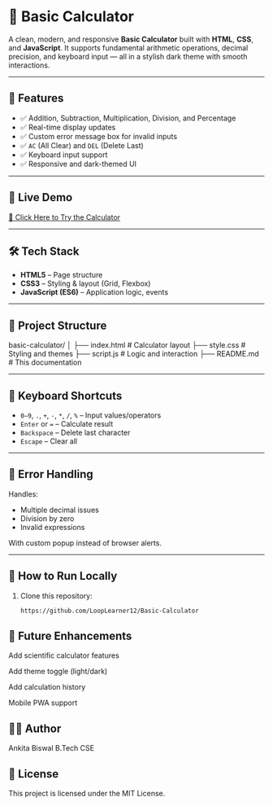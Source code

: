 # 🔢 Basic Calculator

A clean, modern, and responsive **Basic Calculator** built with **HTML**, **CSS**, and **JavaScript**. It supports fundamental arithmetic operations, decimal precision, and keyboard input — all in a stylish dark theme with smooth interactions.

---

## 🌟 Features

- ✅ Addition, Subtraction, Multiplication, Division, and Percentage
- ✅ Real-time display updates
- ✅ Custom error message box for invalid inputs
- ✅ `AC` (All Clear) and `DEL` (Delete Last)
- ✅ Keyboard input support
- ✅ Responsive and dark-themed UI

---

## 🔗 Live Demo

[🔗 Click Here to Try the Calculator](https://looplearner12.github.io/Basic-Calculator/)

---

## 🛠️ Tech Stack

- **HTML5** – Page structure
- **CSS3** – Styling & layout (Grid, Flexbox)
- **JavaScript (ES6)** – Application logic, events

---

## 📁 Project Structure
basic-calculator/
│
├── index.html # Calculator layout
├── style.css # Styling and themes
├── script.js # Logic and interaction
├── README.md # This documentation

---

## 🧠 Keyboard Shortcuts

- `0–9`, `.`, `+`, `-`, `*`, `/`, `%` – Input values/operators
- `Enter` or `=` – Calculate result
- `Backspace` – Delete last character
- `Escape` – Clear all

---

## 🧪 Error Handling

Handles:
- Multiple decimal issues
- Division by zero
- Invalid expressions

With custom popup instead of browser alerts.

---

## 🚀 How to Run Locally

1. Clone this repository:
   ```bash
   https://github.com/LoopLearner12/Basic-Calculator
   
## 📌 Future Enhancements
 
 Add scientific calculator features

 Add theme toggle (light/dark)

 Add calculation history

 Mobile PWA support

## 👩‍💻 Author
Ankita Biswal
B.Tech CSE

## 📄 License
This project is licensed under the MIT License.





